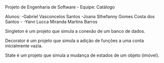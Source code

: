 Projeto de Engenharia de Software - Equipe: Catálogo

Alunos: -Gabriel Vasconcelos Santos
        -Joana Sthefanny Gomes Costa dos Santos
        -
        -Yann Lucca Miranda Martins Barros

Singleton é um projeto que simula a conexão de um banco de dados.

Decorator é um projeto que simula a adição de funções a uma conta inicialmente vazia.

State é um projeto que simula a mudança de estados de um objeto (imóvel).
